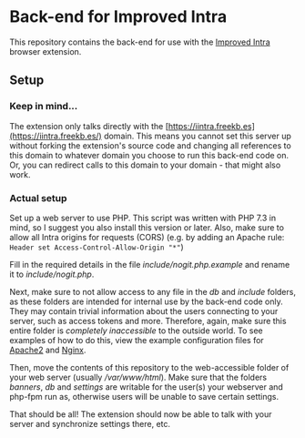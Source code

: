 # Back-end for Improved Intra
This repository contains the back-end for use with the [Improved Intra](https://github.com/FreekBes/improved_intra) browser extension.


## Setup
### Keep in mind...
The extension only talks directly with the [https://iintra.freekb.es](https://iintra.freekb.es/) domain. This means you cannot set this server up without forking the extension's source code and changing all references to this domain to whatever domain you choose to run this back-end code on. Or, you can redirect calls to this domain to your domain - that might also work.


### Actual setup
Set up a web server to use PHP. This script was written with PHP 7.3 in mind, so I suggest you also install this version or later. Also, make sure to allow all Intra origins for requests (CORS) (e.g. by adding an Apache rule: `Header set Access-Control-Allow-Origin "*"`)

Fill in the required details in the file *include/nogit.php.example* and rename it to *include/nogit.php*.

Next, make sure to not allow access to any file in the *db* and *include* folders, as these folders are intended for internal use by the back-end code only. They may contain trivial information about the users connecting to your server, such as access tokens and more. Therefore, again, make sure this entire folder is *completely inaccessible* to the outside world. To see examples of how to do this, view the example configuration files for [Apache2](apache2.example.conf) and [Nginx](nginx.example.conf).

Then, move the contents of this repository to the web-accessible folder of your web server (usually */var/www/html*). Make sure that the folders *banners*, *db* and *settings* are writable for the user(s) your webserver and php-fpm run as, otherwise users will be unable to save certain settings.

That should be all! The extension should now be able to talk with your server and synchronize settings there, etc.
